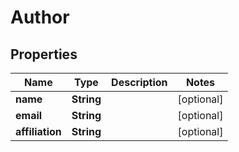 

# Author


## Properties

| Name | Type | Description | Notes |
|------------ | ------------- | ------------- | -------------|
|**name** | **String** |  |  [optional] |
|**email** | **String** |  |  [optional] |
|**affiliation** | **String** |  |  [optional] |



